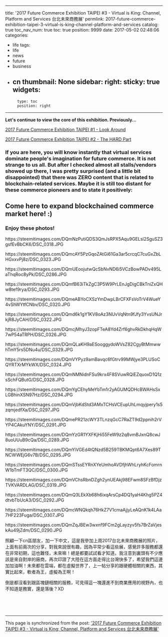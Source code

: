
---
title: '2017 Future Commerce Exhibition TAIPEI #3 - Virtual is King: Channel, Platform and Services 台北未來商務展'
permlink: 2017-future-commerce-exhibition-taipei-3-virtual-is-king-channel-platform-and-services
catalog: true
toc_nav_num: true
toc: true
position: 9999
date: 2017-05-02 02:48:06
categories:
- life
tags:
- life
- news
- future
- business
- cn
thumbnail: None
sidebar:
    right:
        sticky: true
widgets:
    -
        type: toc
        position: right
---


<html>
<p><strong>Let's continue to view the core of this exhibition. Previously...</strong></p>
<p><a href="https://steemit.com/life/@deanliu/2017-future-commerce-exhibition-taipei-1-look-around">2017 Future Commerce Exhibition TAIPEI #1 - Look Around</a></p>
<p><a href="https://steemit.com/life/@deanliu/2017-future-commerce-exhibition-taipei-2-the-hard-part-2017430t12320919z">2017 Future Commerce Exhibition TAIPEI #2 - The HARD Part</a></p>
<h3>If you are here, you will know instantly that virtual services dominate people's imagination for future commerce. It is not strange to us all. But after I checked almost all stalls/vendors showed up there, I was pretty surprised (and a little bit disappointed) that there was ZERO content that is related to blockchain-related services. Maybe it is still too distant for these commerce pioneers and to state it positively:</h3>
<h2>Come here to expand blockchained commerce market here! :)</h2>
<h3>Enjoy these photos!&nbsp;</h3>
<p>https://steemitimages.com/DQmNzPutiQDS3QmJsRPX5Aqu9GELsi2SguSZ3gsfEvBbCK6/DSC_0318.JPG</p>
<p>https://steemitimages.com/DQmcAY5PzGqoZAtGi61Ga3ar5crcqC7cuGxZbLHGxxvPj8z/DSC_0323.JPG</p>
<p>https://steemitimages.com/DQmUEoojutwQcSbNvND6i5VCzBowPADv495LaThqRoc8yPk/DSC_0286.JPG</p>
<p>https://steemitimages.com/DQmfB63iTkZgC3P5W9PrLEnJgDigCBkTniZxQHw8tef9rya/DSC_0293.JPG</p>
<p>https://steemitimages.com/DQmeABYoCXSzYmDwpLBrCFXFsVoTrV4WueY4vShWYtfCNbv/DSC_0320.JPG</p>
<p>https://steemitimages.com/DQmd6k1gY1KV8oAz3NUvVqNtn9fJfy3YvsUNJrkjR8JyCAH/DSC_0322.JPG</p>
<p>https://steemitimages.com/DQmcjMhyJ3zopFTeA8Yd4Zrf6ghvRkDkhqHqW7wP54aTRPH/DSC_0326.JPG</p>
<p>https://steemitimages.com/DQmQLaKH9aESooggydoWVsZ82CgyBtMmwwhTmY5rs5DNu4u/DSC_0329.JPG</p>
<p>https://steemitimages.com/DQmVYPyz9amBavqc6fGtrv99MWjye3PLUSoCQYRTXrMYkWX/DSC_0324.JPG</p>
<p>https://steemitimages.com/DQmNMNidnFSu9krx4F8SVuwRQiEZquoxD1Q1zsSchFQButG/DSC_0328.JPG</p>
<p>https://steemitimages.com/DQmYgCEhyMeYbTm1r2yAGUMQDHcBWAHsSxLGBhinXSN97Hz/DSC_0294.JPG</p>
<p>https://steemitimages.com/DQmVjbKdStd3AMxTCHsVCEupUhLmqyjpery1s5zqmjedfXa/DSC_0297.JPG</p>
<p>https://steemitimages.com/DQmePR21zcWY3TLnzqGcC7RaZT9d2ppnih2rVYP4CAkuYNY/DSC_0291.JPG</p>
<p>https://steemitimages.com/DQmYzGR1YXFKjHi55FeW9z2q8vmBJxnQ8cwJ8uoUUuB9cQa/DSC_0289.JPG</p>
<p>https://steemitimages.com/DQmYiVGEd4tQNzd5B259TBKMQpt6A7Xes89TNCWWEjG6v7B/DSC_0295.JPG</p>
<p>https://steemitimages.com/DQmSTssEYRnXYeUmhoAVDfjhWhLryhKcFomrnW1bTmFT3QC/DSC_0300.JPG</p>
<p>https://steemitimages.com/DQmVChsRbnDZgh2ynUEAkj98EFwm8SFzBfDjzTVKVARDLAG/DSC_0319.JPG</p>
<p>https://steemitimages.com/DQmQ3LEkXb68h6ixqArsCp4DQ1yaH4Khg5PZ4dtvbTbUcA3/DSC_0292.JPG</p>
<p>https://steemitimages.com/DQmcWNQkqh76HkZ7V1cmaAjjyLeAQnK1k4LAa7HF223Fuga/DSC_0307.JPG</p>
<p>https://steemitimages.com/DQmZqJBEw3wxnf9FCm2gLayzyv5fs7BrZaVjeskAu49jZdm/DSC_0290.JPG</p>
<p>照顧一下cn區朋友，加一下中文，這是我參加上周2017台北未來商務展的照片，上面有前兩次的分享，對我來說很有趣，因為平常少看這些展，感覺許多服務都還在非常初期，這也難怪，未來嘛！總是都要試試看才知道。我注意到裏頭有不少應該是來自對岸的廠商，再次印證了大陸在這方面走得比台灣快多了，希望我們這邊加加油啊！未來都在雲端，都在虛擬世界了，上一帖分享的跟硬體相關的東西，其實比起來，軟者為王，虛擬為王啊！</p>
<p>倒是都沒看到跟區塊鏈相關的服務，可見得這一塊還進不到商業應用的視野內，也不知道是務實，還是落後？XD</p>
<p><br></p>
<p><br></p>
</html>

- - -

This page is synchronized from the post: ['2017 Future Commerce Exhibition TAIPEI #3 - Virtual is King: Channel, Platform and Services 台北未來商務展'](https://steemit.com/@deanliu/2017-future-commerce-exhibition-taipei-3-virtual-is-king-channel-platform-and-services)
